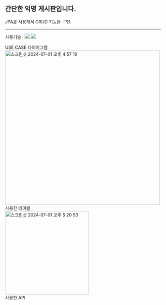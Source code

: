 ## 간단한 익명 게시판입니다.
JPA를 사용해서 CRUD 기능을 구현.<br><hr>
<p>사용기술 : <img src="https://img.shields.io/badge/Spring Boot-6DB33F?style=flat-square&logo=springboot&logoColor=white"/> <img src="https://img.shields.io/badge/MySQL-4479A1?style=flat-square&logo=mysql&logoColor=white"/></p>
USE CASE 다이어그램
<br>
<img width="500" alt="스크린샷 2024-07-01 오후 4 57 19" src="https://github.com/seohee-P/simple-board/assets/86008429/6e2f54ab-5cb1-48f8-824a-2718fb6d8eb6">
<br>사용한 테이블
<br>
<img width="270" alt="스크린샷 2024-07-01 오후 5 20 53" src="https://github.com/seohee-P/simple-board/assets/86008429/956a24c6-6a8c-46cb-962d-6718517c8ea9">
<br>사용한 API
